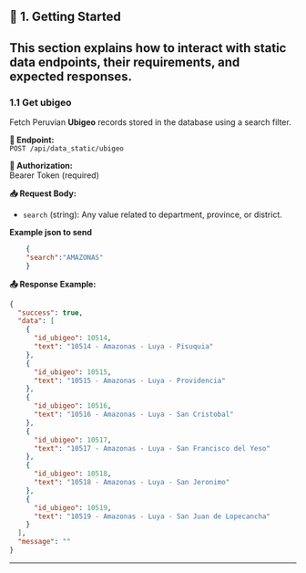 ## 🔐 1. Getting Started
This section explains how to interact with static data endpoints, their requirements, and expected responses.
---

### 1.1 Get ubigeo

Fetch Peruvian **Ubigeo** records stored in the database using a search filter.


**📍 Endpoint:**  
`POST /api/data_static/ubigeo`

**🔐 Authorization:**  
Bearer Token (required)

**📥 Request Body:**
- `search` (string): Any value related to department, province, or district.

**Example json to send**
````json
    {
    "search":"AMAZONAS"
    }
````

**📤 Response Example:**
```json
{
  "success": true,
  "data": [
    {
      "id_ubigeo": 10514,
      "text": "10514 - Amazonas - Luya - Pisuquia"
    },
    {
      "id_ubigeo": 10515,
      "text": "10515 - Amazonas - Luya - Providencia"
    },
    {
      "id_ubigeo": 10516,
      "text": "10516 - Amazonas - Luya - San Cristobal"
    },
    {
      "id_ubigeo": 10517,
      "text": "10517 - Amazonas - Luya - San Francisco del Yeso"
    },
    {
      "id_ubigeo": 10518,
      "text": "10518 - Amazonas - Luya - San Jeronimo"
    },
    {
      "id_ubigeo": 10519,
      "text": "10519 - Amazonas - Luya - San Juan de Lopecancha"
    } 
  ],
  "message": ""
}
```
---
